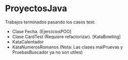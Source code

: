 # ProyectosJava


Trabajos terminados pasando los casos test:
* Clase Fecha. [EjerciciosPOO]
* Clase CardTest (Requiere refactorizar).  [KataBowling]
* KataCalentador
* KataNumerosRomanos (Nota: Las clases maiPruevas y PruebasBuscador ya no son utiles)
